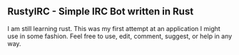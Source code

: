 ## RustyIRC - Simple IRC Bot written in Rust

I am still learning rust. This was my first attempt at an application I might use in some fashion. Feel free to use, edit, comment, suggest, or help in any way.
